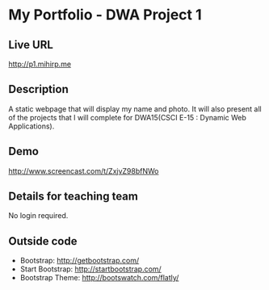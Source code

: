 # My Portfolio - DWA Project 1

## Live URL
<http://p1.mihirp.me>

## Description
A static webpage that will display my name and photo.
It will also present all of the projects that I will complete for DWA15(CSCI E-15 : Dynamic Web Applications).

## Demo
<http://www.screencast.com/t/ZxjvZ98bfNWo>

## Details for teaching team
No login required.

## Outside code
* Bootstrap: <http://getbootstrap.com/>
* Start Bootstrap: <http://startbootstrap.com/>
* Bootstrap Theme: <http://bootswatch.com/flatly/>